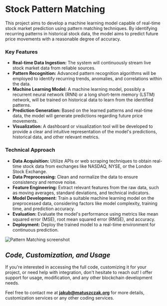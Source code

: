# Stock Pattern Matching

This project aims to develop a machine learning model capable of real-time stock market prediction using pattern matching techniques. By identifying recurring patterns in historical stock data, the model aims to predict future price movements with a reasonable degree of accuracy.


### Key Features

* **Real-time Data Ingestion:** The system will continuously stream live stock market data from reliable sources.
* **Pattern Recognition:** Advanced pattern recognition algorithms will be employed to identify recurring trends, anomalies, and correlations within the data.
* **Machine Learning Model:** A machine learning model, possibly a recurrent neural network (RNN) or a long short-term memory (LSTM) network, will be trained on historical data to learn from the identified patterns.
* **Prediction Generation:** Based on the learned patterns and real-time data, the model will generate predictions regarding future price movements.
* **Visualization:** A dashboard or visualization tool will be developed to provide a clear and intuitive representation of the model's predictions, historical data, and other relevant metrics.

### Technical Approach

* **Data Acquisition:** Utilize APIs or web scraping techniques to obtain real-time stock data from exchanges like NASDAQ, NYSE, or the London Stock Exchange.
* **Data Preprocessing:** Clean and normalize the data to ensure consistency and remove noise.
* **Feature Engineering:** Extract relevant features from the raw data, such as moving averages, standard deviations, and technical indicators.
* **Model Development:** Train a suitable machine learning model on the preprocessed data, considering factors like model complexity, training time, and prediction accuracy.
* **Evaluation:** Evaluate the model's performance using metrics like mean squared error (MSE), root mean squared error (RMSE), and accuracy.
* **Deployment:** Deploy the trained model to a real-time environment for continuous prediction.

![Pattern Matching screenshot](https://i.imgur.com/4lJq6Nx.png)

## *Code, Customization, and Usage*

If you're interested in accessing the full code, customizing it for your project, or need help with integration, don't hesitate to reach out! I offer support for usage, modification, and any other blockchain development needs.

Feel free to contact me at **jakub@matuszczak.org** for more details, customization services or any other coding services.

